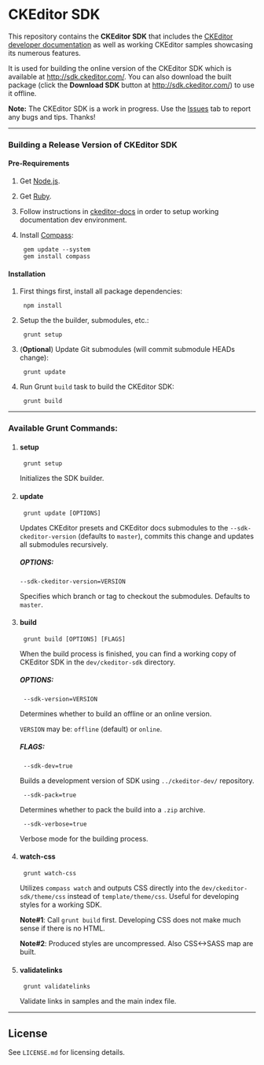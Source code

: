 # CKEditor SDK

This repository contains the **CKEditor SDK** that includes the  [CKEditor developer documentation](http://docs.ckeditor.com/) as well as working CKEditor samples showcasing its numerous features.

It is used for building the online version of the CKEditor SDK which is available at http://sdk.ckeditor.com/.
You can also download the built package (click the **Download SDK** button at http://sdk.ckeditor.com/) to use it offline.

**Note:** The CKEditor SDK is a work in progress. Use the [Issues](https://github.com/ckeditor/ckeditor-sdk/issues) tab to report any bugs and tips. Thanks!

---

### Building a Release Version of CKEditor SDK

#### Pre-Requirements

1. Get [Node.js](http://nodejs.org/).

1. Get [Ruby](http://www.ruby-lang.org/en/).

1. Follow instructions in [ckeditor-docs](https://github.com/ckeditor/ckeditor-docs) in order to
setup working documentation dev environment.

1. Install [Compass](http://compass-style.org/):

        gem update --system
        gem install compass

#### Installation

1. First things first, install all package dependencies:

        npm install

1. Setup the the builder, submodules, etc.:

        grunt setup

1. (**Optional**) Update Git submodules (will commit submodule HEADs change):

        grunt update

1. Run Grunt `build` task to build the CKEditor SDK:

        grunt build

---

### Available Grunt Commands:

1. #### setup

        grunt setup

    Initializes the SDK builder.

1. #### update

        grunt update [OPTIONS]

    Updates CKEditor presets and CKEditor docs submodules to the `--sdk-ckeditor-version` (defaults to `master`), commits this change and updates all submodules recursively.

    ##### OPTIONS:

       --sdk-ckeditor-version=VERSION

    Specifies which branch or tag to checkout the submodules. Defaults to `master`.

1. #### build

        grunt build [OPTIONS] [FLAGS]

    When the build process is finished, you can find a working copy of CKEditor SDK in the `dev/ckeditor-sdk` directory.

    ##### OPTIONS:

        --sdk-version=VERSION

    Determines whether to build an offline or an online version.

	`VERSION` may be: `offline` (default) or `online`.

    ##### FLAGS:

        --sdk-dev=true

    Builds a development version of SDK using `../ckeditor-dev/` repository.

        --sdk-pack=true

    Determines whether to pack the build into a `.zip` archive.

        --sdk-verbose=true

    Verbose mode for the building process.

1. #### watch-css

        grunt watch-css

    Utilizes `compass watch` and outputs CSS directly into the `dev/ckeditor-sdk/theme/css` instead of `template/theme/css`. Useful for
	developing styles for a working SDK.

    **Note#1**: Call `grunt build` first. Developing CSS does not make much sense if there is no HTML.

    **Note#2**: Produced styles are uncompressed. Also CSS<->SASS map are built.

1. #### validatelinks

        grunt validatelinks

    Validate links in samples and the main index file.

---

## License

See `LICENSE.md` for licensing details.
